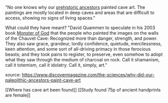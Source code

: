 

"No one knows why our [prehistoric ancestors](https://www.smithsonianmag.com/science-nature/the-human-familys-earliest-ancestors-7372974/) painted cave art. The paintings are mostly located in deep caves and areas that are difficult to access, showing no signs of living spaces."

What could they have meant?
"David Quammen to speculate in his 2003 book [Monster of God](https://www.theguardian.com/books/2004/mar/06/scienceandnature.highereducation) that the people who painted the images on the walls of the Chauvet Cave: Recognized more than danger, strength, and power. They also saw grace, grandeur, lordly confidence, quietude, mercilessness, keen attention, and some sort of all-driving primacy in those ferocious beasts; and they took pains to register, to preserve, even somehow to adopt what they saw through the medium of charcoal on rock. Call it shamanism, call it totemism, call it idolatry. Call it, simply, art."

source: https://www.discovermagazine.com/the-sciences/why-did-our-paleolithic-ancestors-paint-cave-art

[[Where has cave art been found]]
[[Study found 75p of ancient handprints are female]]
